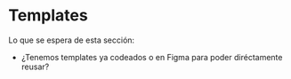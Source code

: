 # Templates

Lo que se espera de esta sección:
- ¿Tenemos templates ya codeados o en Figma para poder diréctamente reusar?